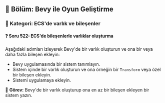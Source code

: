 ## 📘 Bölüm: Bevy ile Oyun Geliştirme  
### 🔹 Kategori: ECS'de varlık ve bileşenler  
#### ❓ Soru 522: ECS'de bileşenlerle varlıklar oluşturma

Aşağıdaki adımları izleyerek Bevy'de bir varlık oluşturun ve ona bir veya daha fazla bileşen ekleyin:

- Bevy uygulamasında bir sistem tanımlayın.
- Sistem içinde bir varlık oluşturun ve ona örneğin bir `Transform` veya özel bir bileşen ekleyin.
- Sistemi uygulamaya ekleyin.

🔧 **Görev:** Bevy'de bir varlık oluşturup ona en az bir bileşen ekleyen bir sistem yazın.
